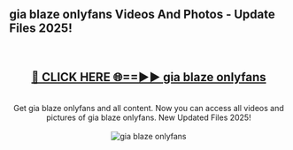<h2>gia blaze onlyfans Videos And Photos - Update Files 2025!</h2>
<br>
<div align="center">
<h2><a href="https://linkcuts.com/hfmhzwbr" rel="nofollow">🔴 CLICK HERE 🌐==►► gia blaze onlyfans</a></h2>
<br>
Get gia blaze onlyfans and all content. Now you can access all videos and pictures of gia blaze onlyfans. New Updated Files 2025!
<br>
<br>
<a href="https://linkcuts.com/hfmhzwbr" rel="nofollow" data-target="animated-image.originalLink"><img src="https://i.ibb.co.com/WyWwxjT/player-gif2.gif" alt="gia blaze onlyfans" style="max-width: 100%; display: inline-block;" data-target="animated-image.originalImage"></a>
</div>
<br>